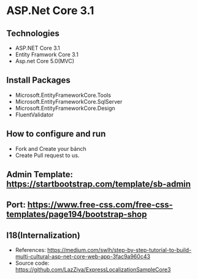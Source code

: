 ﻿# ASP.Net Core 3.1 
## Technologies
- ASP.NET Core 3.1
- Entity Framwork Core 3.1
- Asp.net Core 5.0(MVC)

## Install Packages
- Microsoft.EntityFrameworkCore.Tools
- Microsoft.EntityFrameworkCore.SqlServer
- Microsoft.EntityFrameworkCore.Design
- FluentValidator
## How to configure and run
- Fork and Create your bảnch
- Create Pull request to us.
## Admin Template: https://startbootstrap.com/template/sb-admin
## Port: https://www.free-css.com/free-css-templates/page194/bootstrap-shop
## I18(Internalization)
- References: https://medium.com/swlh/step-by-step-tutorial-to-build-multi-cultural-asp-net-core-web-app-3fac9a960c43
- Source code: https://github.com/LazZiya/ExpressLocalizationSampleCore3